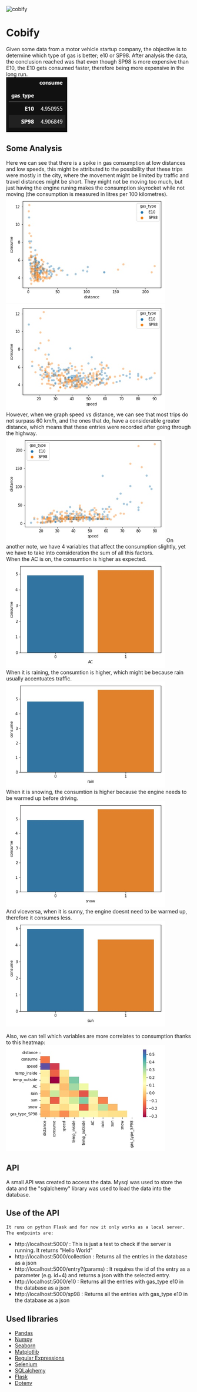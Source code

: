 ![cobify](https://camo.githubusercontent.com/a70f459b10d2ba6cdc24f887af992e6b522797b3f631dcfd21ac64d80bedaf88/68747470733a2f2f6b616d6973657461732e636f6d2f696d6167652f626f726461646f732f436f62692d42617263656c6f6e612d39322d7061726368652e676966)
# Cobify
Given some data from a motor vehicle startup company, the objective is to determine which type of gas is better; e10 or SP98. After analysis the data, the conclusion reached was that even though SP98 is more expensive than E10, the E10 gets consumed faster, therefore being more expensive in the long run.  
![gas_consume](https://github.com/DiegoCefalo/reto_data/blob/main/img/Screenshot_1.png)

## Some Analysis
Here we can see that there is a spike in gas consumption at low distances and low speeds, this might be attributed to the possibility that these trips were mostly in the city, where the movement  might be limited by traffic and travel distances might be short. They might not be moving too much, but just having the engine runing  makes the consumption skyrocket while not moving (the consumption is measured in litres per 100 kilometres).  
![distance](https://github.com/DiegoCefalo/reto_data/blob/main/img/distance.jpg)  
![speed](https://github.com/DiegoCefalo/reto_data/blob/main/img/speed.jpg)  
However, when we graph speed vs distance, we can see that most trips do not surpass 60 km/h, and the ones that do, have a considerable greater distance, which means that these entries were recorded after going through the highway.  
![distance_speed](https://github.com/DiegoCefalo/reto_data/blob/main/img/distance_speed.jpg)
On another note, we have 4 variables that affect the consumption slightly, yet we have to take into consideration the sum of all this factors.  
When the AC is on, the consumtion is higher as expected.  
![AC](https://github.com/DiegoCefalo/reto_data/blob/main/img/AC.jpg)  
When it is raining, the consumtion is higher, which might be because rain usually accentuates traffic.  
![rain](https://github.com/DiegoCefalo/reto_data/blob/main/img/rain.jpg)  
When it is snowing, the consumtion is higher because the engine needs to be warmed up before driving.  
![snow](https://github.com/DiegoCefalo/reto_data/blob/main/img/snow.jpg)  
And viceversa, when it is sunny, the engine doesnt need to be warmed up, therefore it consumes less.  
![sun](https://github.com/DiegoCefalo/reto_data/blob/main/img/sun.jpg)  

Also, we can tell which variables are more correlates to consumption thanks to this heatmap:  
![corr](https://github.com/DiegoCefalo/reto_data/blob/main/img/CorrHeatmap.jpg)  

## API
A small API was created to access the data. Mysql was used to store the data and the "sqlalchemy" library was used to load the data into the database.
## Use of the API
    It runs on python Flask and for now it only works as a local server. The endpoints are:
* http://localhost:5000/ : This is just a test to check if the server is running. It returns "Hello World"
* http://localhost:5000/collection : Returns all the entries in the database as a json
* http://localhost:5000/entry?(params) : It requires the id of the entry as a parameter (e.g. id=4) and returns a json with the selected entry.
* http://localhost:5000/e10 : Returns all the entries with gas_type e10 in the database as a json
* http://localhost:5000/sp98 : Returns all the entries with gas_type e10 in the database as a json

 ## Used libraries
 * [Pandas](https://pandas.pydata.org/docs/)
 * [Numpy](https://numpy.org/doc/stable/)
 * [Seaborn](https://seaborn.pydata.org/)
 * [Matplotlib](https://matplotlib.org/stable/index.html)
 * [Regular Expressions](https://docs.python.org/3/library/re.html)
 * [Selenium](https://www.selenium.dev/documentation/)
 * [SQLalchemy](https://www.nltk.org/)
 * [Flask](https://flask.palletsprojects.com/en/2.0.x/)
 * [Dotenv](https://pypi.org/project/python-dotenv/)